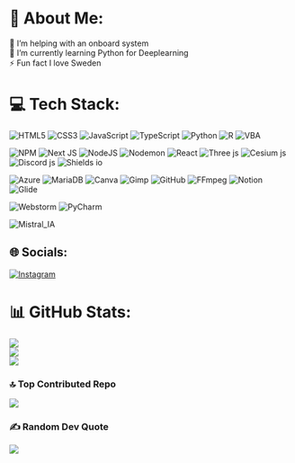 # 💫 About Me:
🤝 I’m helping with an onboard system<br>🌱 I’m currently learning Python for Deeplearning<br>⚡ Fun fact I love Sweden

# 💻 Tech Stack:
![HTML5](https://img.shields.io/badge/html5-%23E34F26.svg?style=for-the-badge&logo=html5&logoColor=white) ![CSS3](https://img.shields.io/badge/css3-%231572B6.svg?style=for-the-badge&logo=css&logoColor=white) ![JavaScript](https://img.shields.io/badge/javascript-%23323330.svg?style=for-the-badge&logo=javascript&logoColor=%23F7DF1E) ![TypeScript](https://img.shields.io/badge/typescript-%23007ACC.svg?style=for-the-badge&logo=typescript&logoColor=white) ![Python](https://img.shields.io/badge/python-3670A0?style=for-the-badge&logo=python&logoColor=ffdd54) ![R](https://img.shields.io/badge/r-%23276DC3.svg?style=for-the-badge&logo=r&logoColor=white) ![VBA](https://img.shields.io/badge/vba-%23007ACC.svg?style=for-the-badge&logoColor=white)

![NPM](https://img.shields.io/badge/NPM-%23CB3837.svg?style=for-the-badge&logo=npm&logoColor=white) ![Next JS](https://img.shields.io/badge/Next-black?style=for-the-badge&logo=next.js&logoColor=white) ![NodeJS](https://img.shields.io/badge/node.js-6DA55F?style=for-the-badge&logo=node.js&logoColor=white) ![Nodemon](https://img.shields.io/badge/NODEMON-%23323330.svg?style=for-the-badge&logo=nodemon&logoColor=%BBDEAD) ![React](https://img.shields.io/badge/react-%2320232a.svg?style=for-the-badge&logo=react&logoColor=%2361DAFB) ![Three js](https://img.shields.io/badge/three.js-black?style=for-the-badge&logo=three.js&logoColor=white) ![Cesium js](https://img.shields.io/badge/cesium.js-0f626a?style=for-the-badge&logo=cesium&logoColor=white) ![Discord js](https://img.shields.io/badge/discord.js-5865F2?style=for-the-badge&logo=discorddotjs&logoColor=white) ![Shields io](https://img.shields.io/badge/shields.io-4cb79f?style=for-the-badge&logo=shieldsdotio&logoColor=white)

![Azure](https://img.shields.io/badge/azure-%230072C6.svg?style=for-the-badge&logo=microsoftazure&logoColor=white)  ![MariaDB](https://img.shields.io/badge/MariaDB-003545?style=for-the-badge&logo=mariadb&logoColor=white) ![Canva](https://img.shields.io/badge/Canva-%2300C4CC.svg?style=for-the-badge&logo=Canva&logoColor=white) ![Gimp](https://img.shields.io/badge/Gimp-657D8B?style=for-the-badge&logo=gimp&logoColor=FFFFFF) ![GitHub](https://img.shields.io/badge/github-%23121011.svg?style=for-the-badge&logo=github&logoColor=white) ![FFmpeg](https://shields.io/badge/FFmpeg-%23171717.svg?logo=ffmpeg&style=for-the-badge&labelColor=171717&logoColor=5cb85c) ![Notion](https://img.shields.io/badge/Notion-%23000000.svg?style=for-the-badge&logo=notion&logoColor=white) ![Glide](https://img.shields.io/badge/glide-black?style=for-the-badge&logo=glide&logoColor=white)

![Webstorm](https://img.shields.io/badge/webstorm-black?style=for-the-badge&logo=webstorm&logoColor=white) ![PyCharm](https://img.shields.io/badge/pycharm-black?style=for-the-badge&logo=pycharm&logoColor=white)

![Mistral_IA](https://img.shields.io/badge/mistral_ia-FA520F?style=for-the-badge&logo=mistralai&logoColor=white)

## 🌐 Socials:
[![Instagram](https://img.shields.io/badge/Instagram-%23E4405F.svg?style=for-the-badge&logo=Instagram&logoColor=white)](https://instagram.com/https://www.instagram.com/iamarthurhenri/) 

# 📊 GitHub Stats:
![](https://github-readme-stats.vercel.app/api?username=Subcher&theme=dark&hide_border=false&include_all_commits=true&count_private=true)<br/>
![](https://nirzak-streak-stats.vercel.app/?user=Subcher&theme=dark&hide_border=false)<br/>
![](https://github-readme-stats.vercel.app/api/top-langs/?username=Subcher&theme=dark&hide_border=false&include_all_commits=true&count_private=true&layout=compact)

### 🔝 Top Contributed Repo
![](https://github-contributor-stats.vercel.app/api?username=Subcher&limit=5&theme=dark&combine_all_yearly_contributions=true)

### ✍️ Random Dev Quote
![](https://quotes-github-readme.vercel.app/api?type=horizontal&theme=gruvbox)

<!-- Proudly created with GPRM ( https://gprm.itsvg.in ) -->
